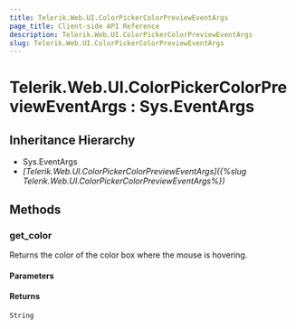 ```yaml
---
title: Telerik.Web.UI.ColorPickerColorPreviewEventArgs
page_title: Client-side API Reference
description: Telerik.Web.UI.ColorPickerColorPreviewEventArgs
slug: Telerik.Web.UI.ColorPickerColorPreviewEventArgs
---
```


# Telerik.Web.UI.ColorPickerColorPreviewEventArgs : Sys.EventArgs 

## Inheritance Hierarchy

* Sys.EventArgs
* *[Telerik.Web.UI.ColorPickerColorPreviewEventArgs]({%slug Telerik.Web.UI.ColorPickerColorPreviewEventArgs%})*


## Methods

###  get_color

Returns the color of the color box where the mouse is hovering. 

#### Parameters

#### Returns

`String`


